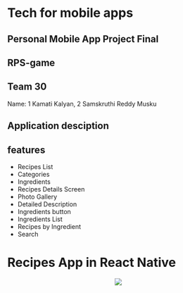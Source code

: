 # Tech for mobile apps
## Personal Mobile App Project Final 
## RPS-game
##  Team 30
Name: 
1 Kamati Kalyan, 
2 Samskruthi Reddy Musku

## Application desciption
## features
- Recipes List
- Categories
- Ingredients
- Recipes Details Screen
- Photo Gallery
- Detailed Description
- Ingredients button
- Ingredients List
- Recipes by Ingredient
- Search
# Recipes App in React Native

<center><a href="https://instamobile.io/app-templates/food-app-template/"><img src="https://www.instamobile.io/wp-content/uploads/2019/07/Screen-Shot-2019-07-22-at-8.56.44-PM.png" /></a></center>
